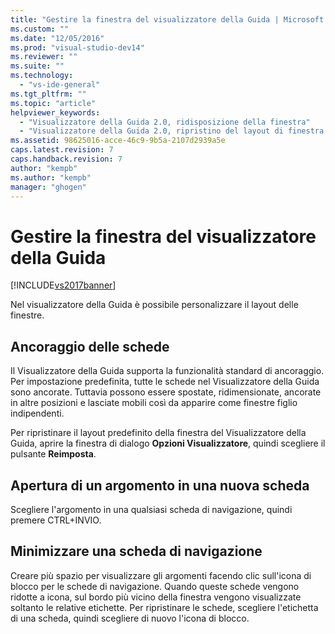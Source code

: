 ```yaml
---
title: "Gestire la finestra del visualizzatore della Guida | Microsoft Docs"
ms.custom: ""
ms.date: "12/05/2016"
ms.prod: "visual-studio-dev14"
ms.reviewer: ""
ms.suite: ""
ms.technology: 
  - "vs-ide-general"
ms.tgt_pltfrm: ""
ms.topic: "article"
helpviewer_keywords: 
  - "Visualizzatore della Guida 2.0, ridisposizione della finestra"
  - "Visualizzatore della Guida 2.0, ripristino del layout di finestra predefinito"
ms.assetid: 98625016-acce-46c9-9b5a-2107d2939a5e
caps.latest.revision: 7
caps.handback.revision: 7
author: "kempb"
ms.author: "kempb"
manager: "ghogen"
---
```

# Gestire la finestra del visualizzatore della Guida
[!INCLUDE[vs2017banner](../code-quality/includes/vs2017banner.md)]

Nel visualizzatore della Guida è possibile personalizzare il layout delle finestre.  
  
## Ancoraggio delle schede  
 Il Visualizzatore della Guida supporta la funzionalità standard di ancoraggio.  Per impostazione predefinita, tutte le schede nel Visualizzatore della Guida sono ancorate. Tuttavia possono essere spostate, ridimensionate, ancorate in altre posizioni e lasciate mobili così da apparire come finestre figlio indipendenti.  
  
 Per ripristinare il layout predefinito della finestra del Visualizzatore della Guida, aprire la finestra di dialogo **Opzioni Visualizzatore**, quindi scegliere il pulsante **Reimposta**.  
  
## Apertura di un argomento in una nuova scheda  
 Scegliere l'argomento in una qualsiasi scheda di navigazione, quindi premere CTRL\+INVIO.  
  
## Minimizzare una scheda di navigazione  
 Creare più spazio per visualizzare gli argomenti facendo clic sull'icona di blocco per le schede di navigazione.  Quando queste schede vengono ridotte a icona, sul bordo più vicino della finestra vengono visualizzate soltanto le relative etichette.  Per ripristinare le schede, scegliere l'etichetta di una scheda, quindi scegliere di nuovo l'icona di blocco.